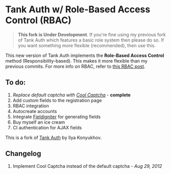 Tank Auth w/ Role-Based Access Control (RBAC)
===================================================

> **This fork is Under Development**. If you're fine using my previous fork of Tank Auth which features a basic role system then please do so. If you want something more flexible (recommended), then use this.

This new version of Tank Auth implements the **Role-Based Access Control** method (Responsibility-based). This makes it more flexible than my previous commits. For more info on RBAC, refer to [this RBAC post](http://www.tonymarston.net/php-mysql/role-based-access-control.html 'Role-Based Access Control').

To do:
------
1. *Replace default captcha with [Cool Captcha](http://code.google.com/p/cool-php-captcha/)* - **complete**
2. Add custom fields to the registration page
3. RBAC integration
4. Autocreate accounts
5. Integrate [Fieldigniter](https://github.com/enchance/Fieldigniter) for generating fields
6. Buy myself an ice cream
7. CI authentication for AJAX fields

This is a fork of [Tank Auth](http://www.konyukhov.com/soft/tank_auth/) by Ilya Konyukhov.

Changelog
---------
1. Implement Cool Captcha instead of the default captcha - *Aug 29, 2012*